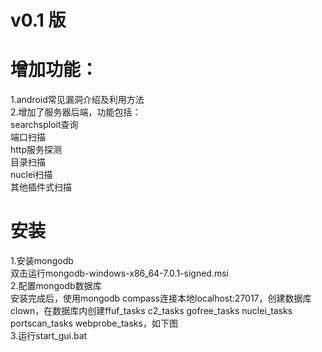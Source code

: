 # v0.1 版 
# 增加功能：
1.android常见漏洞介绍及利用方法</br>
2.增加了服务器后端，功能包括：</br>
searchsploit查询</br>
端口扫描</br>
http服务探测</br>
目录扫描</br>
nuclei扫描</br>
其他插件式扫描</br>

# 安装
1.安装mongodb</br>
双击运行mongodb-windows-x86_64-7.0.1-signed.msi</br>
2.配置mongodb数据库<br>
安装完成后，使用mongodb compass连接本地localhost:27017，创建数据库clown，在数据库内创建ffuf_tasks c2_tasks gofree_tasks nuclei_tasks portscan_tasks webprobe_tasks，如下图</br>
3.运行start_gui.bat
